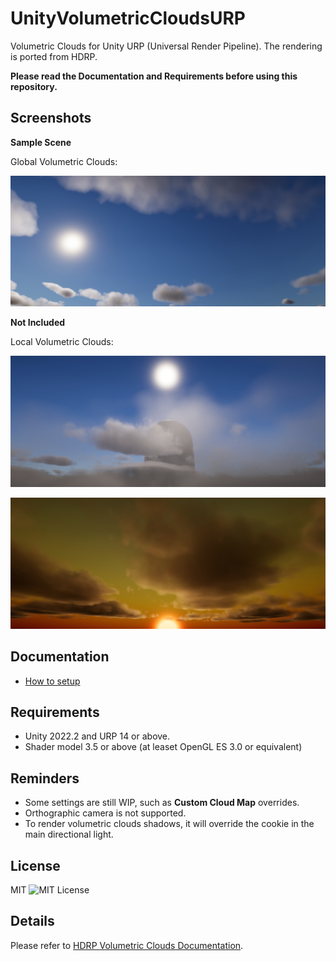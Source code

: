 UnityVolumetricCloudsURP
=============
 
 Volumetric Clouds for Unity URP (Universal Render Pipeline). The rendering is ported from HDRP.
 
 **Please read the Documentation and Requirements before using this repository.**
 
Screenshots
------------
**Sample Scene**
 
Global Volumetric Clouds:
 
 ![GlobalVolumetricClouds](./Documentation/Images/Showcases/GlobalClouds.jpg)
 
**Not Included**
 
Local Volumetric Clouds:
 
 ![LocalVolumetricClouds1](./Documentation/Images/Showcases/LocalClouds1.jpg)
 
 ![LocalVolumetricClouds2](./Documentation/Images/Showcases/LocalClouds2.jpg)
 
Documentation
------------
- [How to setup](./Documentation/Setup.md)
 
Requirements
------------
- Unity 2022.2 and URP 14 or above.
- Shader model 3.5 or above (at leaset OpenGL ES 3.0 or equivalent)
 
Reminders
------------
- Some settings are still WIP, such as **Custom Cloud Map** overrides.
- Orthographic camera is not supported.
- To render volumetric clouds shadows, it will override the cookie in the main directional light.
 
License
------------
MIT
![MIT License](http://img.shields.io/badge/license-MIT-blue.svg?style=flat)
 
Details
------------
Please refer to [HDRP Volumetric Clouds Documentation](https://docs.unity3d.com/Packages/com.unity.render-pipelines.high-definition@14.0/manual/Override-Volumetric-Clouds.html#properties).
 
